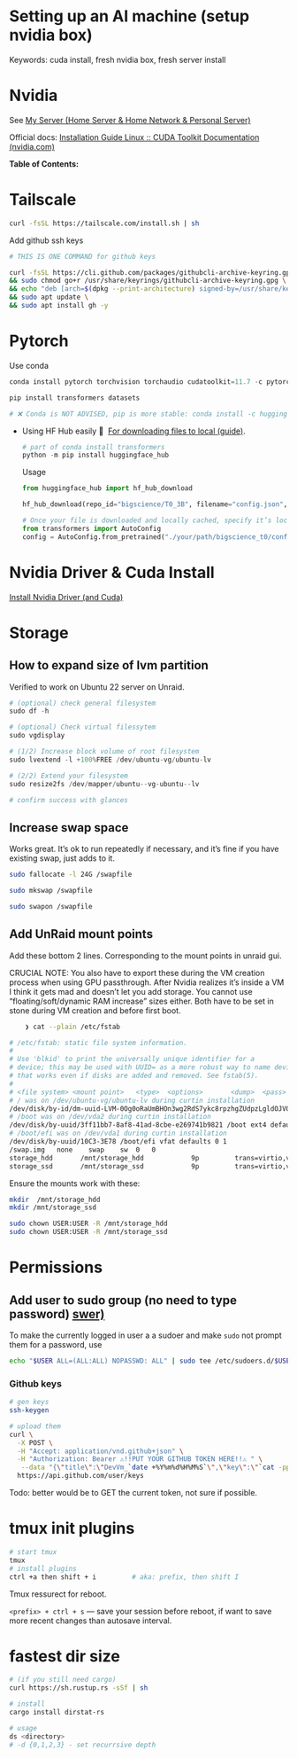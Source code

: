 # Setting up an AI machine (setup nvidia box)

Keywords: cuda install, fresh nvidia box, fresh server install

# Nvidia

See [My Server (Home Server & Home Network & Personal Server)](https://www.notion.so/My-Server-Home-Server-Home-Network-Personal-Server-5ae7682b5a9f424b99ad4b6378344c2d) 

Official docs: [Installation Guide Linux :: CUDA Toolkit Documentation (nvidia.com)](https://docs.nvidia.com/cuda/cuda-installation-guide-linux/index.html#ubuntu-installation-prepare)

************************************Table of Contents:************************************

# Tailscale

```bash
curl -fsSL https://tailscale.com/install.sh | sh
```

Add github ssh keys

```bash
# THIS IS ONE COMMAND for github keys

curl -fsSL https://cli.github.com/packages/githubcli-archive-keyring.gpg | sudo dd of=/usr/share/keyrings/githubcli-archive-keyring.gpg \
&& sudo chmod go+r /usr/share/keyrings/githubcli-archive-keyring.gpg \
&& echo "deb [arch=$(dpkg --print-architecture) signed-by=/usr/share/keyrings/githubcli-archive-keyring.gpg] https://cli.github.com/packages stable main" | sudo tee /etc/apt/sources.list.d/github-cli.list > /dev/null \
&& sudo apt update \
&& sudo apt install gh -y
```

# Pytorch

Use conda

```python
conda install pytorch torchvision torchaudio cudatoolkit=11.7 -c pytorch -c conda-forge
```

```python
pip install transformers datasets

# ❌ Conda is NOT ADVISED, pip is more stable: conda install -c huggingface transformers
```

- Using HF Hub easily 🙂  [For downloading files to local (guide)](https://huggingface.co/docs/huggingface_hub/how-to-downstream).
    
    ```python
    # part of conda install transformers
    python -m pip install huggingface_hub
    ```
    
    Usage
    
    ```python
    from huggingface_hub import hf_hub_download
    
    hf_hub_download(repo_id="bigscience/T0_3B", filename="config.json", cache_dir="./your/path/bigscience_t0")
    
    # Once your file is downloaded and locally cached, specify it’s local path to load and use it:
    from transformers import AutoConfig
    config = AutoConfig.from_pretrained("./your/path/bigscience_t0/config.json")
    ```
    

# Nvidia Driver & Cuda Install

[Install Nvidia Driver (and Cuda)](https://www.notion.so/Install-Nvidia-Driver-and-Cuda-91233309a4a948eeaad2a853427dfdcd)

# Storage

## **How to expand size of lvm partition**

Verified to work on Ubuntu 22 server on Unraid. 

```python
# (optional) check general filesystem
sudo df -h

# (optional) Check virtual filessytem
sudo vgdisplay

# (1/2) Increase block volume of root filesystem
sudo lvextend -l +100%FREE /dev/ubuntu-vg/ubuntu-lv

# (2/2) Extend your filesystem
sudo resize2fs /dev/mapper/ubuntu--vg-ubuntu--lv

# confirm success with glances 
```

## Increase swap space

Works great. It’s ok to run repeatedly if necessary, and it’s fine if you have existing swap, just adds to it.

```bash
sudo fallocate -l 24G /swapfile

sudo mkswap /swapfile

sudo swapon /swapfile
```

## Add UnRaid mount points

Add these bottom 2 lines. Corresponding to the mount points in unraid gui. 

CRUCIAL NOTE: You also have to export these during the VM creation process when using GPU passthrough. After Nvidia realizes it’s inside a VM I think it gets mad and doesn’t let you add storage. You cannot use “floating/soft/dynamic RAM increase” sizes either. Both have to be set in stone during VM creation and before first boot. 

```bash
	❯ cat --plain /etc/fstab

# /etc/fstab: static file system information.
#
# Use 'blkid' to print the universally unique identifier for a
# device; this may be used with UUID= as a more robust way to name devices
# that works even if disks are added and removed. See fstab(5).
#
# <file system> <mount point>   <type>  <options>       <dump>  <pass>
# / was on /dev/ubuntu-vg/ubuntu-lv during curtin installation
/dev/disk/by-id/dm-uuid-LVM-0Og0oRaUmBHOn3wg2RdS7ykc8rpzhgZUdpzLgldOJV0hg1GlDsIKnHYvw3qDwGF7 / ext4 defaults 0 1
# /boot was on /dev/vda2 during curtin installation
/dev/disk/by-uuid/3ff11bb7-8af8-41ad-8cbe-e269741b9821 /boot ext4 defaults 0 1
# /boot/efi was on /dev/vda1 during curtin installation
/dev/disk/by-uuid/10C3-3E78 /boot/efi vfat defaults 0 1
/swap.img   none    swap    sw  0   0
storage_hdd       /mnt/storage_hdd            9p         trans=virtio,version=9p2000.L,_netdev,rw 0 0
storage_ssd       /mnt/storage_ssd            9p         trans=virtio,version=9p2000.L,_netdev,rw 0 0
```

Ensure the mounts work with these:

```bash
mkdir  /mnt/storage_hdd
mkdir /mnt/storage_ssd

sudo chown USER:USER -R /mnt/storage_hdd
sudo chown USER:USER -R /mnt/storage_ssd
```

# Permissions

## Add user to sudo group (no need to type password) [swer)](https://askubuntu.com/questions/147241/execute-sudo-without-password)

To make the currently logged in user a a sudoer and make `sudo` not prompt them for a password, use

```bash
echo "$USER ALL=(ALL:ALL) NOPASSWD: ALL" | sudo tee /etc/sudoers.d/$USER
```

### Github keys

```bash
# gen keys
ssh-keygen

# upload them
curl \
  -X POST \
  -H "Accept: application/vnd.github+json" \
  -H "Authorization: Bearer ⚠️!!PUT YOUR GITHUB TOKEN HERE!!⚠️ " \
   --data "{\"title\":\"DevVm_`date +%Y%m%d%H%M%S`\",\"key\":\"`cat -pp ~/.ssh/id_rsa.pub`\"}"  \
  https://api.github.com/user/keys
```

Todo: better would be to GET the current token, not sure if possible. 

# tmux init plugins

```bash
# start tmux
tmux 
# install plugins
ctrl +a then shift + i         # aka: prefix, then shift I 
```

Tmux ressurect for reboot. 

`<prefix> + ctrl + s` — save your session before reboot, if want to save more recent changes than autosave interval. 

# fastest dir size

```bash
# (if you still need cargo)
curl https://sh.rustup.rs -sSf | sh

# install 
cargo install dirstat-rs

# usage
ds <directory>
# -d {0,1,2,3} - set recurrsive depth
```

